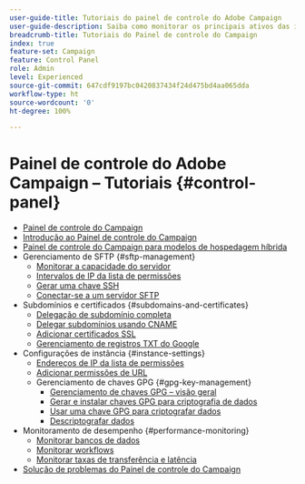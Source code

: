 ```yaml
---
user-guide-title: Tutoriais do painel de controle do Adobe Campaign
user-guide-description: Saiba como monitorar os principais ativos das instâncias do Adobe Campaign e executar tarefas administrativas no Painel de controle do Campaign.
breadcrumb-title: Tutoriais do Painel de controle do Campaign
index: true
feature-set: Campaign
feature: Control Panel
role: Admin
level: Experienced
source-git-commit: 647cdf9197bc0420837434f24d475bd4aa065dda
workflow-type: ht
source-wordcount: '0'
ht-degree: 100%

---
```



# Painel de controle do Adobe Campaign – Tutoriais {#control-panel}

+ [Painel de controle do Campaign](/help/control-panel-overview.md)
+ [Introdução ao Painel de controle do Campaign](/help/get-started-with-control-panel.md)
+ [Painel de controle do Campaign para modelos de hospedagem híbrida](/help/control-panel-for-hybrid-hosting-models.md)
+ Gerenciamento de SFTP {#sftp-management}
   + [Monitorar a capacidade do servidor](/help/sftp-management/monitor-server-capacity.md)
   + [Intervalos de IP da lista de permissões](/help/sftp-management/allowlist-ip-range.md)
   + [Gerar uma chave SSH](/help/sftp-management/generate-ssh-key.md)
   + [Conectar-se a um servidor SFTP](/help/sftp-management/connect-to-sftp-server.md)
+ Subdomínios e certificados {#subdomains-and-certificates}
   + [Delegação de subdomínio completa](/help/subdomains-and-certificates/subdomain-delegation.md)
   + [Delegar subdomínios usando CNAME](/help/subdomains-and-certificates/delegate-subdomains-using-cname.md)
   + [Adicionar certificados SSL](/help/subdomains-and-certificates/add-ssl-certificates.md)
   + [Gerenciamento de registros TXT do Google](/help/subdomains-and-certificates/google-txt-record-management.md)
+ Configurações de instância {#instance-settings}
   + [Endereços de IP da lista de permissões](/help/instance-settings/allowlist-ip-adresses.md)
   + [Adicionar permissões de URL](/help/instance-settings/add-url-permissions.md)
   + Gerenciamento de chaves GPG {#gpg-key-management}
      + [Gerenciamento de chaves GPG – visão geral](/help/instance-settings/gpg-key-management/gpg-key-management-overview.md)
      + [Gerar e instalar chaves GPG para criptografia de dados](/help/instance-settings/gpg-key-management/generate-and-install-gpg-keys-for-data-encryption.md)
      + [Usar uma chave GPG para criptografar dados](/help/instance-settings/gpg-key-management/use-a-gpg-key-to-encrypt-data.md)
      + [Descriptografar dados](/help/instance-settings/gpg-key-management/decrypt-data.md)
+ Monitoramento de desempenho {#performance-monitoring}
   + [Monitorar bancos de dados](/help/performance-monitoring/monitor-databases.md)
   + [Monitorar workflows](/help/performance-monitoring/monitor-workflows.md)
   + [Monitorar taxas de transferência e latência](/help/performance-monitoring/monitor-throughputs-and-latency.md)
+ [Solução de problemas do Painel de controle do Campaign](/help/trouble-shooting.md)
